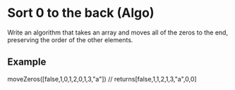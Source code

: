 # Sort 0 to the back (Algo)

  Write an algorithm that takes an array and moves all of the zeros to the end, preserving the order of the other elements.
  
  ## Example
  
  moveZeros([false,1,0,1,2,0,1,3,"a"]) // returns[false,1,1,2,1,3,"a",0,0]
